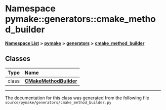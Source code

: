 
# Namespace pymake::generators::cmake\_method\_builder



[**Namespace List**](namespaces.md) **>** [**pymake**](namespacepymake.md) **>** [**generators**](namespacepymake_1_1generators.md) **>** [**cmake\_method\_builder**](namespacepymake_1_1generators_1_1cmake__method__builder.md)















## Classes

| Type | Name |
| ---: | :--- |
| class | [**CMakeMethodBuilder**](classpymake_1_1generators_1_1cmake__method__builder_1_1CMakeMethodBuilder.md) <br> |














------------------------------
The documentation for this class was generated from the following file `source/pymake/generators/cmake_method_builder.py`